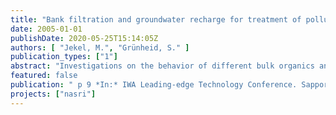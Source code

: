 ```yaml
---
title: "Bank filtration and groundwater recharge for treatment of polluted surface waters"
date: 2005-01-01
publishDate: 2020-05-25T15:14:05Z
authors: [ "Jekel, M.", "Grünheid, S." ]
publication_types: ["1"]
abstract: "Investigations on the behavior of different bulk organics and trace organic compounds at a bank filtration site at Lake Tegel in Berlin, Germany, and in a long retention soil column system are reported. Objective of the research was to assess important factors of influence for the degradation of bulk and trace organics. More than two years of monitoring for the bulk parameter DOC proved that the redox conditions significantly influence the DOC-degradation kinetic but not necessarily the residual concentration. LC-OCD measurements confirmed that the change in character is comparable for aerobic and anoxic/anaerobic infiltration. Only the fraction of polysaccharides shows a better removal under aerobic conditions. Furthermore, adsorbable organic iodine (AOI) measurements revealed a more efficient degradation of AOI and AOBr under anoxic/anaerobic conditions. The monitoring of the single organic pollutants Iopromide, Sulfamethoxazole and naphthalenedisulfonic acids showed that the redox conditions have an influence on the degradation behavior of some of the monitored compounds. Iopromide was efficiently removed at all times, but no evidence for a dehalogenation under oxic conditions was found. Sulfamethoxazole showed a better removal under anoxic/anaerobic conditions. The very stable 1.5naphthalenesulfonic acid was not removed under either redox conditions."
featured: false
publication: " p 9 *In:* IWA Leading-edge Technology Conference. Sapporo, Japan. 6. - 8.6.2005"
projects: ["nasri"]
---
```


